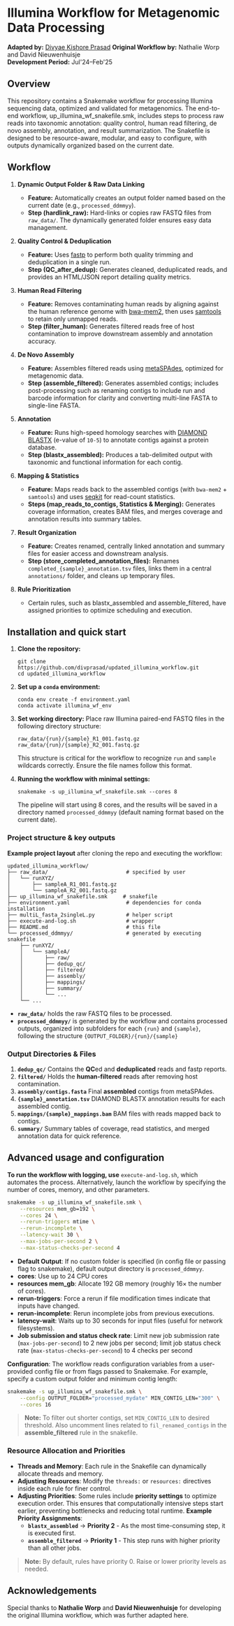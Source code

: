 # Illumina Workflow for Metagenomic Data Processing

**Adapted by:** [Divyae Kishore Prasad](https://github.com/divprasad/)
**Original Workflow by:** Nathalie Worp and David Nieuwenhuisje  
**Development Period:** Jul'24–Feb'25



## Overview

This repository contains a Snakemake workflow for processing Illumina sequencing data, optimized and validated for metagenomics. The end-to-end workflow, up_illumina_wf_snakefile.smk, includes steps to process raw reads into taxonomic annotation: quality control, human read filtering, de novo assembly, annotation, and result summarization. The Snakefile is designed to be resource-aware, modular, and easy to configure, with outputs dynamically organized based on the current date.


## Workflow

1. **Dynamic Output Folder & Raw Data Linking**  
   - **Feature:** Automatically creates an output folder named based on the current date (e.g., `processed_ddmmyy`).  
   - **Step (hardlink_raw):** Hard-links or copies raw FASTQ files from `raw_data/`. The dynamically generated folder ensures easy data management.

2. **Quality Control & Deduplication**  
   - **Feature:** Uses [fastp](https://github.com/OpenGene/fastp) to perform both quality trimming and deduplication in a single run.  
   - **Step (QC_after_dedup):** Generates cleaned, deduplicated reads, and provides an HTML/JSON report detailing quality metrics.

3. **Human Read Filtering**  
   - **Feature:** Removes contaminating human reads by aligning against the human reference genome with [bwa-mem2](https://github.com/bwa-mem2/bwa-mem2), then uses [samtools](http://www.htslib.org/) to retain only unmapped reads.  
   - **Step (filter_human):** Generates filtered reads free of host contamination to improve downstream assembly and annotation accuracy.

4. **De Novo Assembly**  
   - **Feature:** Assembles filtered reads using [metaSPAdes](https://cab.spbu.ru/software/spades/), optimized for metagenomic data.  
   - **Step (assemble_filtered):** Generates assembled contigs; includes post-processing such as renaming contigs to include run and barcode information for clarity and converting multi-line FASTA to single-line FASTA.

5. **Annotation**  
   - **Feature:** Runs high-speed homology searches with [DIAMOND BLASTX](https://github.com/bbuchfink/diamond) (e-value of `10-5`) to annotate contigs against a protein database.  
   - **Step (blastx_assembled):** Produces a tab-delimited output with taxonomic and functional information for each contig.

6. **Mapping & Statistics**  
   - **Feature:** Maps reads back to the assembled contigs (with `bwa-mem2` + `samtools`) and uses [seqkit](https://bioinf.shenwei.me/seqkit/) for read-count statistics.  
   - **Steps (map_reads_to_contigs, Statistics & Merging):**  Generates coverage information, creates BAM files, and merges coverage and annotation results into summary tables.

7. **Result Organization**  
   - **Feature:** Creates renamed, centrally linked annotation and summary files for easier access and downstream analysis.  
   - **Step (store_completed_annotation_files):** Renames `completed_{sample}_annotation.tsv` files, links them in a central `annotations/` folder, and cleans up temporary files.

8. **Rule Prioritization**  
   - Certain rules, such as blastx_assembled and assemble_filtered, have assigned priorities to optimize scheduling and execution.


## Installation and quick start

1. **Clone the repository:**

    ```
    git clone https://github.com/divprasad/updated_illumina_workflow.git
    cd updated_illumina_workflow
    ```

2. **Set up a `conda` environment:**

    ```
    conda env create -f environment.yaml
    conda activate illumina_wf_env
    ```

3. **Set working directory:**
    Place raw Illumina paired-end FASTQ files in the following directory structure:
    ```
    raw_data/{run}/{sample}_R1_001.fastq.gz
    raw_data/{run}/{sample}_R2_001.fastq.gz
    ```
    This structure is critical for the workflow to recognize `run` and `sample` wildcards correctly. Ensure the file names follow this format.

4. **Running the workflow with minimal settings:**  
    ```
    snakemake -s up_illumina_wf_snakefile.smk --cores 8
    ```
    The pipeline will start using 8 cores, and the results will be saved in a directory named `processed_ddmmyy` (default naming format based on the current date).


### Project structure & key outputs

**Example project layout** after cloning the repo and executing the workflow:

```
updated_illumina_workflow/
├── raw_data/                         # specified by user
│   └── runXYZ/
│       ├── sampleA_R1_001.fastq.gz
│       └── sampleA_R2_001.fastq.gz
├── up_illumina_wf_snakefile.smk     # snakefile
├── environment.yaml                  # dependencies for conda installation
├── multiL_fasta_2singleL.py          # helper script
├── execute-and-log.sh                # wrapper
├── README.md                         # this file
└── processed_ddmmyy/                 # generated by executing snakefile
    ├── runXYZ/
    │   └── sampleA/
    │       ├── raw/
    │       ├── dedup_qc/
    │       ├── filtered/
    │       ├── assembly/
    │       ├── mappings/
    │       ├── summary/
    │       └── ...
    └── ...
```

- **`raw_data/`** holds the raw FASTQ files to be processed.
- **`processed_ddmmyy/`** is generated by the workflow and contains processed outputs, organized into subfolders for each `{run}` and `{sample}`, following the structure `{OUTPUT_FOLDER}/{run}/{sample}`


### Output Directories & Files

1. **`dedup_qc/`** Contains the **QC**ed and **deduplicated** reads and fastp reports.
2. **`filtered/`** Holds the **human-filtered** reads after removing host contamination.
3. **`assembly/contigs.fasta`** Final **assembled** contigs from metaSPAdes.
4. **`{sample}_annotation.tsv`** DIAMOND BLASTX annotation results for each assembled contig.
5. **`mappings/{sample}_mappings.bam`** BAM files with reads mapped back to contigs.
6. **`summary/`** Summary tables of coverage, read statistics, and merged annotation data for quick reference.


## Advanced usage and configuration

**To run the workflow with logging, use** `execute-and-log.sh`, which automates the process.
Alternatively, launch the workflow by specifying the number of cores, memory, and other parameters.

```bash
snakemake -s up_illumina_wf_snakefile.smk \
    --resources mem_gb=192 \
    --cores 24 \
    --rerun-triggers mtime \
    --rerun-incomplete \
    --latency-wait 30 \
    --max-jobs-per-second 2 \
    --max-status-checks-per-second 4
```
- **Default Output**: If no custom folder is specified (in config file or passing flag to snakemake), default output directory is `processed_ddmmyy`.  
- **cores**: Use up to 24 CPU cores
- **resources mem_gb**: Allocate 192 GB memory (roughly 16× the number of cores).  
- **rerun-triggers**: Force a rerun if file modification times indicate that inputs have changed.  
- **rerun-incomplete**: Rerun incomplete jobs from previous executions.
- **latency-wait**: Waits up to 30 seconds for input files (useful for network filesystems).
- **Job submission and status check rate**: Limit new job submission rate (`max-jobs-per-second`) to 2 new jobs per second; limit job status check rate (`max-status-checks-per-second`) to 4 checks per second

**Configuration**: The workflow reads configuration variables from a user-provided config file or from flags passed to Snakemake. For example, specify a custom output folder and minimum contig length:

```bash
snakemake -s up_illumina_wf_snakefile.smk \
    --config OUTPUT_FOLDER="processed_mydate" MIN_CONTIG_LEN="300" \
    --cores 16
```

> **Note:** To filter out shorter contigs, set `MIN_CONTIG_LEN` to desired threshold. Also uncomment lines related to `fil_renamed_contigs` in the **assemble_filtered** rule in the snakefile.

### Resource Allocation and Priorities
  - **Threads and Memory**: Each rule in the Snakefile can dynamically allocate threads and memory.  
  - **Adjusting Resources**: Modify the `threads:` or `resources:` directives inside each rule for finer control.
  - **Adjusting Priorities**: Some rules include **priority settings** to optimize execution order. This ensures that computationally intensive steps start earlier, preventing bottlenecks and reducing total runtime. **Example Priority Assignments**:  
    - **`blastx_assembled`**  → **Priority 2** - As the most time-consuming step, it is executed first.  
    - **`assemble_filtered`** → **Priority 1** - This step runs with higher priority than all other jobs.

> **Note:** By default, rules have priority 0. Raise or lower priority levels as needed.


## Acknowledgements
Special thanks to **Nathalie Worp** and **David Nieuwenhuisje** for developing the original Illumina workflow, which was further adapted here.
